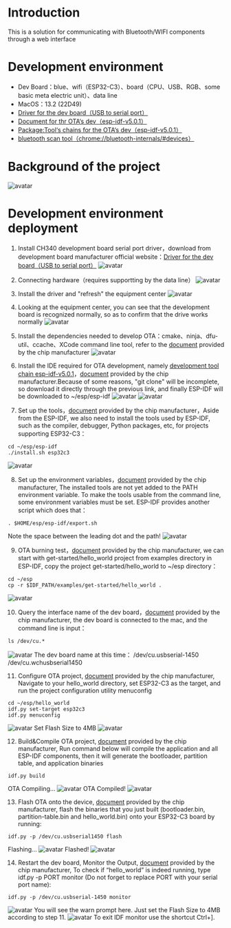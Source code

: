 # Introduction

This is a solution for communicating with Bluetooth/WIFI components through a web interface

# Development environment

* Dev Board：blue、wifi（ESP32-C3）、board（CPU、USB、RGB、some basic meta electric unit）、data line
* MacOS：13.2 (22D49)
* [Driver for the dev board（USB to serial port）](https://www.wch.cn/downloads/CH34XSER_MAC_ZIP.html)
* [Document for thr OTA‘s dev（esp-idf-v5.0.1）](https://docs.espressif.com/projects/esp-idf/en/v5.0.1/esp32c3/get-started/linux-macos-setup.html#standard-toolchain-setup-for-linux-and-macos)
* [Package:Tool‘s chains for the OTA‘s dev（esp-idf-v5.0.1）](https://github.com/espressif/esp-idf/releases/tag/v5.0.1)
* [bluetooth scan tool（chrome://bluetooth-internals/#devices）](chrome://bluetooth-internals/#devices)

# Background of the project

![avatar](https://github.com/BlessedChild/TimeTree/blob/main/sources/项目背景.png)

# Development environment deployment

1. Install CH340 development board serial port driver，download from development board manufacturer official website：[Driver for the dev board（USB to serial port）](https://www.wch.cn/downloads/CH34XSER_MAC_ZIP.html)
![avatar](https://github.com/BlessedChild/TimeTree/blob/main/sources/USB%E8%BD%AC%E4%B8%B2%E5%8F%A3CH340.png)

2. Connecting hardware（requires supportting by the data line）
![avatar](https://github.com/BlessedChild/TimeTree/blob/main/sources/%E5%BC%80%E5%8F%91%E6%9D%BF%E9%80%9A%E7%94%B5.png)

3. Install the driver and "refresh" the equipment center
![avatar](https://github.com/BlessedChild/TimeTree/blob/main/sources/%E5%88%B7%E6%96%B0%E8%AE%BE%E5%A4%87%E4%B8%AD%E5%BF%83.png)

4. Looking at the equipment center, you can see that the development board is recognized normally, so as to confirm that the drive works normally
![avatar](https://github.com/BlessedChild/TimeTree/blob/main/sources/%E6%9F%A5%E7%9C%8B%E8%AE%BE%E5%A4%87%E4%B8%AD%E5%BF%83.png)

5. Install the dependencies needed to develop OTA：cmake、ninja、dfu-util、ccache、XCode command line tool, refer to the [document](https://docs.espressif.com/projects/esp-idf/zh_CN/v5.0.1/esp32c3/get-started/linux-macos-setup.html) provided by the chip manufacturer
![avatar](https://github.com/BlessedChild/TimeTree/blob/main/sources/安装依赖.png)

6. Install the IDE required for OTA development, namely [development tool chain esp-idf-v5.0.1](https://github.com/espressif/esp-idf/releases/tag/v5.0.1)，[document](https://docs.espressif.com/projects/esp-idf/zh_CN/v5.0.1/esp32c3/get-started/linux-macos-setup.html#esp-idf) provided by the chip manufacturer.Because of some reasons, "git clone" will be incomplete, so download it directly through the previous link, and finally ESP-IDF will be downloaded to ~/esp/esp-idf
![avatar](https://github.com/BlessedChild/TimeTree/blob/main/sources/开发工具链esp-idf-v5.0.1.png)
![avatar](https://github.com/BlessedChild/TimeTree/blob/main/sources/%E8%8E%B7%E5%8F%96ESP-IDF.png)

7. Set up the tools，[document](https://docs.espressif.com/projects/esp-idf/zh_CN/v5.0.1/esp32c3/get-started/linux-macos-setup.html#get-started-set-up-tools) provided by the chip manufacturer，Aside from the ESP-IDF, we also need to install the tools used by ESP-IDF, such as the compiler, debugger, Python packages, etc, for projects supporting ESP32-C3：
``` shell
cd ~/esp/esp-idf
./install.sh esp32c3
```
![avatar](https://github.com/BlessedChild/TimeTree/blob/main/sources/设置工具.png)

8. Set up the environment variables，[document](https://docs.espressif.com/projects/esp-idf/en/v5.0.1/esp32c3/get-started/linux-macos-setup.html#step-4-set-up-the-environment-variables) provided by the chip manufacturer, The installed tools are not yet added to the PATH environment variable. To make the tools usable from the command line, some environment variables must be set. ESP-IDF provides another script which does that：
``` shell
. $HOME/esp/esp-idf/export.sh
```
Note the space between the leading dot and the path!
![avatar](https://github.com/BlessedChild/TimeTree/blob/main/sources/设置环境变量.png)

9. OTA burning test，[document](https://docs.espressif.com/projects/esp-idf/en/v5.0.1/esp32c3/get-started/linux-macos-setup.html#start-a-project) provided by the chip manufacturer, we can start with get-started/hello_world project from examples directory in ESP-IDF, copy the project get-started/hello_world to ~/esp directory：
``` shell
cd ~/esp
cp -r $IDF_PATH/examples/get-started/hello_world .
```
![avatar](https://github.com/BlessedChild/TimeTree/blob/main/sources/OTA烧录测试.png)

10. Query the interface name of the dev board，[document](https://docs.espressif.com/projects/esp-idf/en/v5.0.1/esp32c3/get-started/establish-serial-connection.html) provided by the chip manufacturer, the dev board is connected to the mac, and the command line is input：
``` shell
ls /dev/cu.*
```
![avatar](https://github.com/BlessedChild/TimeTree/blob/main/sources/查询开发板名称.png)
The dev board name at this time：
/dev/cu.usbserial-1450
/dev/cu.wchusbserial1450

11. Configure OTA project, [document](https://docs.espressif.com/projects/esp-idf/en/v5.0.1/esp32c3/get-started/linux-macos-setup.html#configure-your-project) provided by the chip manufacturer, Navigate to your hello_world directory, set ESP32-C3 as the target, and run the project configuration utility menuconfig
``` shell
cd ~/esp/hello_world
idf.py set-target esp32c3
idf.py menuconfig
```
![avatar](https://github.com/BlessedChild/TimeTree/blob/main/sources/menucongfig.png)
Set Flash Size to 4MB
![avatar](https://github.com/BlessedChild/TimeTree/blob/main/sources/menucongfig-4MB.png)

12. Build&Compile OTA project, [document](https://docs.espressif.com/projects/esp-idf/en/v5.0.1/esp32c3/get-started/linux-macos-setup.html#build-the-project) provided by the chip manufacturer, Run command below will compile the application and all ESP-IDF components, then it will generate the bootloader, partition table, and application binaries
``` shell
idf.py build
```
OTA Compiling...
![avatar](https://github.com/BlessedChild/TimeTree/blob/main/sources/OTA编译中.png)
OTA Compiled!
![avatar](https://github.com/BlessedChild/TimeTree/blob/main/sources/OTA编译完成.png)

13. Flash OTA onto the device, [document](https://docs.espressif.com/projects/esp-idf/en/v5.0.1/esp32c3/get-started/linux-macos-setup.html#flash-onto-the-device) provided by the chip manufacturer, flash the binaries that you just built (bootloader.bin, partition-table.bin and hello_world.bin) onto your ESP32-C3 board by running:
``` shell
idf.py -p /dev/cu.usbserial1450 flash
```
Flashing...
![avatar](https://github.com/BlessedChild/TimeTree/blob/main/sources/OTA烧录到设备过程.png)
Flashed!
![avatar](https://github.com/BlessedChild/TimeTree/blob/main/sources/OTA烧录到设备完成.png)

14. Restart the dev board, Monitor the Output, [document](https://docs.espressif.com/projects/esp-idf/en/v5.0.1/esp32c3/get-started/linux-macos-setup.html#monitor-the-output) provided by the chip manufacturer, To check if “hello_world” is indeed running, type idf.py -p PORT monitor (Do not forget to replace PORT with your serial port name):
``` shell
idf.py -p /dev/cu.usbserial-1450 monitor
```
![avatar](https://github.com/BlessedChild/TimeTree/blob/main/sources/OTA监控开发板输出.png)
You will see the warn prompt here. Just set the Flash Size to 4MB according to step 11.
![avatar](https://github.com/BlessedChild/TimeTree/blob/main/sources/OTA监控开发板输出.png)
To exit IDF monitor use the shortcut Ctrl+].
